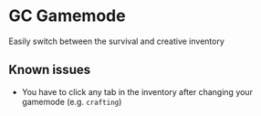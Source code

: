 # GC Gamemode

Easily switch between the survival and creative inventory

## Known issues

- You have to click any tab in the inventory after changing your gamemode (e.g. `crafting`)
